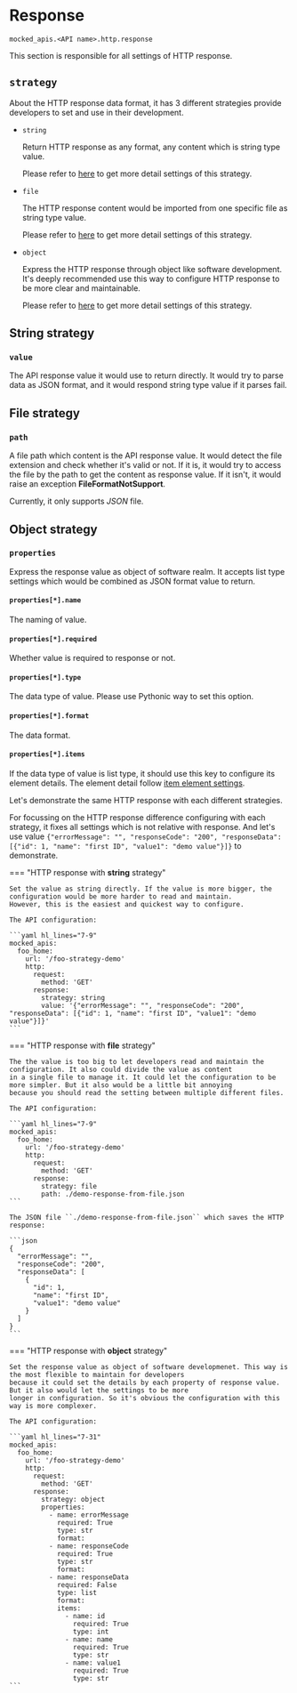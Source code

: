 # Response

``mocked_apis.<API name>.http.response``

This section is responsible for all settings of HTTP response.


## ``strategy``

About the HTTP response data format, it has 3 different strategies provide developers to set and use in their development.

  * ``string``

    Return HTTP response as any format, any content which is string type value.

    Please refer to [here](#string-strategy) to get more detail settings of this strategy.

  * ``file``

    The HTTP response content would be imported from one specific file as string type value.

    Please refer to [here](#file-strategy) to get more detail settings of this strategy.

  * ``object``

    Express the HTTP response through object like software development. It's deeply recommended use this way to configure 
    HTTP response to be more clear and maintainable.

    Please refer to [here](#object-strategy) to get more detail settings of this strategy.


## String strategy

### ``value``

The API response value it would use to return directly. It would try to parse data as JSON format, and it would respond 
string type value if it parses fail.


## File strategy

### ``path``

A file path which content is the API response value. It would detect the file extension and check whether it's valid or not. 
If it is, it would try to access the file by the path to get the content as response value. If it isn't, it would raise an 
exception **FileFormatNotSupport**.

Currently, it only supports _JSON_ file.


## Object strategy

### ``properties``

Express the response value as object of software realm. It accepts list type settings which would be combined as JSON format 
value to return.


#### ``properties[*].name``

The naming of value.


#### ``properties[*].required``

Whether value is required to response or not.


#### ``properties[*].type``

The data type of value. Please use Pythonic way to set this option.


#### ``properties[*].format``

The data format.


#### ``properties[*].items``

If the data type of value is list type, it should use this key to configure its element details. The element detail follow 
[item element settings](/configure-references/mocked-apis/apis/http/request/#itemstype).


Let's demonstrate the same HTTP response with each different strategies.

For focussing on the HTTP response difference configuring with each strategy, it fixes all settings which is not relative 
with response. And let's use value ``{"errorMessage": "", "responseCode": "200", "responseData": [{"id": 1, "name": "first ID", "value1": "demo value"}]}`` 
to demonstrate.

=== "HTTP response with **string** strategy"

    Set the value as string directly. If the value is more bigger, the configuration would be more harder to read and maintain.
    However, this is the easiest and quickest way to configure.
    
    The API configuration:

    ```yaml hl_lines="7-9"
    mocked_apis:
      foo_home:
        url: '/foo-strategy-demo'
        http:
          request:
            method: 'GET'
          response:
            strategy: string
            value: '{"errorMessage": "", "responseCode": "200", "responseData": [{"id": 1, "name": "first ID", "value1": "demo value"}]}'
    ```

=== "HTTP response with **file** strategy"

    The the value is too big to let developers read and maintain the configuration. It also could divide the value as content 
    in a single file to manage it. It could let the configuration to be more simpler. But it also would be a little bit annoying
    because you should read the setting between multiple different files.
    
    The API configuration:

    ```yaml hl_lines="7-9"
    mocked_apis:
      foo_home:
        url: '/foo-strategy-demo'
        http:
          request:
            method: 'GET'
          response:
            strategy: file
            path: ./demo-response-from-file.json
    ```
    
    The JSON file ``./demo-response-from-file.json`` which saves the HTTP response:

    ```json
    {
      "errorMessage": "", 
      "responseCode": "200", 
      "responseData": [
        {
          "id": 1, 
          "name": "first ID", 
          "value1": "demo value"
        }
      ]
    }
    ```

=== "HTTP response with **object** strategy"

    Set the response value as object of software developmenet. This way is the most flexible to maintain for developers 
    because it could set the details by each property of response value. But it also would let the settings to be more 
    longer in configuration. So it's obvious the configuration with this way is more complexer.
    
    The API configuration:

    ```yaml hl_lines="7-31"
    mocked_apis:
      foo_home:
        url: '/foo-strategy-demo'
        http:
          request:
            method: 'GET'
          response:
            strategy: object
            properties:
              - name: errorMessage
                required: True
                type: str
                format:
              - name: responseCode
                required: True
                type: str
                format:
              - name: responseData
                required: False
                type: list
                format:
                items:
                  - name: id
                    required: True
                    type: int
                  - name: name
                    required: True
                    type: str
                  - name: value1
                    required: True
                    type: str
    ```
